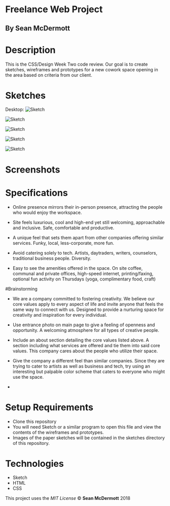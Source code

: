 # Freelance Web Project

## By Sean McDermott

# Description
This is the CSS/Design Week Two code review. Our goal is to create sketches, wireframes and prototypes for a new cowork space opening in the area based on criteria from our client.

# Sketches

Desktop:
![Sketch](sketches/desktop.JPG)

![Sketch](sketches/tablet.JPG)

![Sketch](sketches/mobile1.JPG)

![Sketch](sketches/mobile2.JPG)

![Sketch](sketches/mobile3.JPG) 

# Screenshots

# Specifications
* Online presence mirrors their in-person presence, attracting the people who would enjoy the workspace.

* Site feels luxurious, cool and high-end yet still welcoming, approachable and inclusive. Safe, comfortable and productive.

* A unique feel that sets them apart from other companies offering similar services. Funky, local, less-corporate, more fun.

* Avoid catering solely to tech. Artists, daytraders, writers, counselors, traditional business people. Diversity.

* Easy to see the amenities offered in the space. On site coffee, communal and private offices, high-speed internet, printing/faxing, optional fun activity on Thursdays (yoga, complimentary food, craft)

#Brainstorming

* We are a company committed to fostering creativity. We believe our core values apply to every aspect of life and invite anyone that feels the same way to connect with us. Designed to provide a nurturing space for creativity and inspiration for every individual.

* Use entrance photo on main page to give a feeling of openness and opportunity. A welcoming atmosphere for all types of creative people.

* Include an about section detailing the core values listed above. A section including what services are offered and tie them into said core values. This company cares about the people who utilize their space.

* Give the company a different feel than similar companies. Since they are trying to cater to artists as well as business and tech, try using an interesting but palpable color scheme that caters to everyone who might use the space.

*  

# Setup Requirements
* Clone this repository
* You will need Sketch or a similar program to open this file and view the contents of the wireframes and prototypes.
* Images of the paper sketches will be contained in the sketches directory of this repository.
<!-- * Run npm install to install all dependencies
* Run npm run start to build and start the development environment -->

<!-- # Notes
* To hold all images, **Make a folder called 'images' in the src/ directory**
* If you want to rename your assets folder, currently known as 'images', **Make sure to change the outputPath and inputPath in webpack.config.js > module > rules > file-loader to your desired assets directory name.** -->

# Technologies
* Sketch
* HTML
* CSS
<!-- * JavaScript
* Webpack
* Jasmine
* Karma -->

This project uses the _MIT License_
&copy; **Sean McDermott** 2018
